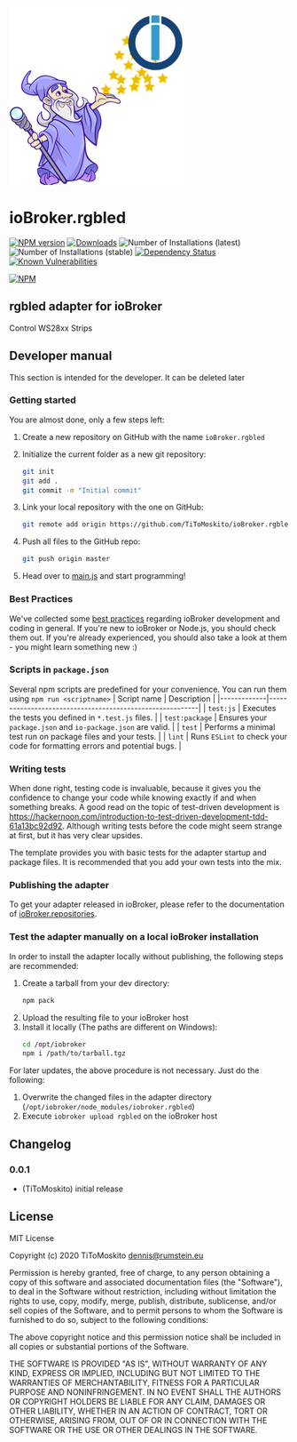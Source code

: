 ![Logo](admin/rgbled.png)
# ioBroker.rgbled

[![NPM version](http://img.shields.io/npm/v/iobroker.rgbled.svg)](https://www.npmjs.com/package/iobroker.rgbled)
[![Downloads](https://img.shields.io/npm/dm/iobroker.rgbled.svg)](https://www.npmjs.com/package/iobroker.rgbled)
![Number of Installations (latest)](http://iobroker.live/badges/rgbled-installed.svg)
![Number of Installations (stable)](http://iobroker.live/badges/rgbled-stable.svg)
[![Dependency Status](https://img.shields.io/david/TiToMoskito/iobroker.rgbled.svg)](https://david-dm.org/TiToMoskito/iobroker.rgbled)
[![Known Vulnerabilities](https://snyk.io/test/github/TiToMoskito/ioBroker.rgbled/badge.svg)](https://snyk.io/test/github/TiToMoskito/ioBroker.rgbled)

[![NPM](https://nodei.co/npm/iobroker.rgbled.png?downloads=true)](https://nodei.co/npm/iobroker.rgbled/)

## rgbled adapter for ioBroker

Control WS28xx Strips

## Developer manual
This section is intended for the developer. It can be deleted later

### Getting started

You are almost done, only a few steps left:
1. Create a new repository on GitHub with the name `ioBroker.rgbled`
1. Initialize the current folder as a new git repository:  
	```bash
	git init
	git add .
	git commit -m "Initial commit"
	```
1. Link your local repository with the one on GitHub:  
	```bash
	git remote add origin https://github.com/TiToMoskito/ioBroker.rgbled
	```

1. Push all files to the GitHub repo:  
	```bash
	git push origin master
	```
1. Head over to [main.js](main.js) and start programming!

### Best Practices
We've collected some [best practices](https://github.com/ioBroker/ioBroker.repositories#development-and-coding-best-practices) regarding ioBroker development and coding in general. If you're new to ioBroker or Node.js, you should
check them out. If you're already experienced, you should also take a look at them - you might learn something new :)

### Scripts in `package.json`
Several npm scripts are predefined for your convenience. You can run them using `npm run <scriptname>`
| Script name | Description                                              |
|-------------|----------------------------------------------------------|
| `test:js`   | Executes the tests you defined in `*.test.js` files.     |
| `test:package`    | Ensures your `package.json` and `io-package.json` are valid. |
| `test` | Performs a minimal test run on package files and your tests. |
| `lint` | Runs `ESLint` to check your code for formatting errors and potential bugs. |

### Writing tests
When done right, testing code is invaluable, because it gives you the 
confidence to change your code while knowing exactly if and when 
something breaks. A good read on the topic of test-driven development 
is https://hackernoon.com/introduction-to-test-driven-development-tdd-61a13bc92d92. 
Although writing tests before the code might seem strange at first, but it has very 
clear upsides.

The template provides you with basic tests for the adapter startup and package files.
It is recommended that you add your own tests into the mix.

### Publishing the adapter
To get your adapter released in ioBroker, please refer to the documentation 
of [ioBroker.repositories](https://github.com/ioBroker/ioBroker.repositories#requirements-for-adapter-to-get-added-to-the-latest-repository).

### Test the adapter manually on a local ioBroker installation
In order to install the adapter locally without publishing, the following steps are recommended:
1. Create a tarball from your dev directory:  
	```bash
	npm pack
	```
1. Upload the resulting file to your ioBroker host
1. Install it locally (The paths are different on Windows):
	```bash
	cd /opt/iobroker
	npm i /path/to/tarball.tgz
	```

For later updates, the above procedure is not necessary. Just do the following:
1. Overwrite the changed files in the adapter directory (`/opt/iobroker/node_modules/iobroker.rgbled`)
1. Execute `iobroker upload rgbled` on the ioBroker host

## Changelog

### 0.0.1
* (TiToMoskito) initial release

## License
MIT License

Copyright (c) 2020 TiToMoskito <dennis@rumstein.eu>

Permission is hereby granted, free of charge, to any person obtaining a copy
of this software and associated documentation files (the "Software"), to deal
in the Software without restriction, including without limitation the rights
to use, copy, modify, merge, publish, distribute, sublicense, and/or sell
copies of the Software, and to permit persons to whom the Software is
furnished to do so, subject to the following conditions:

The above copyright notice and this permission notice shall be included in all
copies or substantial portions of the Software.

THE SOFTWARE IS PROVIDED "AS IS", WITHOUT WARRANTY OF ANY KIND, EXPRESS OR
IMPLIED, INCLUDING BUT NOT LIMITED TO THE WARRANTIES OF MERCHANTABILITY,
FITNESS FOR A PARTICULAR PURPOSE AND NONINFRINGEMENT. IN NO EVENT SHALL THE
AUTHORS OR COPYRIGHT HOLDERS BE LIABLE FOR ANY CLAIM, DAMAGES OR OTHER
LIABILITY, WHETHER IN AN ACTION OF CONTRACT, TORT OR OTHERWISE, ARISING FROM,
OUT OF OR IN CONNECTION WITH THE SOFTWARE OR THE USE OR OTHER DEALINGS IN THE
SOFTWARE.